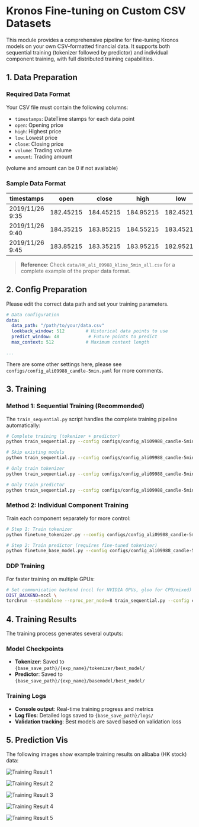 # Kronos Fine-tuning on Custom CSV Datasets

This module provides a comprehensive pipeline for fine-tuning Kronos models on your own CSV-formatted financial data. It supports both sequential training (tokenizer followed by predictor) and individual component training, with full distributed training capabilities.


## 1. Data Preparation

### Required Data Format

Your CSV file must contain the following columns:
- `timestamps`: DateTime stamps for each data point
- `open`: Opening price
- `high`: Highest price
- `low`: Lowest price  
- `close`: Closing price
- `volume`: Trading volume
- `amount`: Trading amount

(volume and amount can be 0 if not available)

### Sample Data Format

| timestamps | open | close | high | low | volume | amount |
|------------|------|-------|------|-----|--------|--------|
| 2019/11/26 9:35 | 182.45215 | 184.45215 | 184.95215 | 182.45215 | 15136000 | 0 |
| 2019/11/26 9:40 | 184.35215 | 183.85215 | 184.55215 | 183.45215 | 4433300 | 0 |
| 2019/11/26 9:45 | 183.85215 | 183.35215 | 183.95215 | 182.95215 | 3070900 | 0 |

> **Reference**: Check `data/HK_ali_09988_kline_5min_all.csv` for a complete example of the proper data format.


## 2. Config Preparation


Please edit the correct data path and set your training parameters.

```yaml
# Data configuration
data:
  data_path: "/path/to/your/data.csv"
  lookback_window: 512        # Historical data points to use
  predict_window: 48           # Future points to predict
  max_context: 512            # Maximum context length

...

```
There are some other settings here, please see `configs/config_ali09988_candle-5min.yaml` for more comments.

## 3. Training

### Method 1: Sequential Training (Recommended)

The `train_sequential.py` script handles the complete training pipeline automatically:

```bash
# Complete training (tokenizer + predictor)
python train_sequential.py --config configs/config_ali09988_candle-5min.yaml

# Skip existing models
python train_sequential.py --config configs/config_ali09988_candle-5min.yaml --skip-existing

# Only train tokenizer
python train_sequential.py --config configs/config_ali09988_candle-5min.yaml --skip-basemodel

# Only train predictor
python train_sequential.py --config configs/config_ali09988_candle-5min.yaml --skip-tokenizer
```

### Method 2: Individual Component Training

Train each component separately for more control:

```bash
# Step 1: Train tokenizer
python finetune_tokenizer.py --config configs/config_ali09988_candle-5min.yaml

# Step 2: Train predictor (requires fine-tuned tokenizer)
python finetune_base_model.py --config configs/config_ali09988_candle-5min.yaml
```

### DDP Training

For faster training on multiple GPUs:

```bash
# Set communication backend (nccl for NVIDIA GPUs, gloo for CPU/mixed)
DIST_BACKEND=nccl \
torchrun --standalone --nproc_per_node=8 train_sequential.py --config configs/config_ali09988_candle-5min.yaml
```

## 4. Training Results

The training process generates several outputs:

### Model Checkpoints
- **Tokenizer**: Saved to `{base_save_path}/{exp_name}/tokenizer/best_model/`
- **Predictor**: Saved to `{base_save_path}/{exp_name}/basemodel/best_model/`

### Training Logs
- **Console output**: Real-time training progress and metrics
- **Log files**: Detailed logs saved to `{base_save_path}/logs/`
- **Validation tracking**: Best models are saved based on validation loss

## 5. Prediction Vis

The following images show example training results on alibaba (HK stock) data:

![Training Result 1](examples/HK_ali_09988_kline_5min_all_historical_20250919_073929.png)

![Training Result 2](examples/HK_ali_09988_kline_5min_all_historical_20250919_073944.png)

![Training Result 3](examples/HK_ali_09988_kline_5min_all_historical_20250919_074012.png)

![Training Result 4](examples/HK_ali_09988_kline_5min_all_historical_20250919_074042.png)

![Training Result 5](examples/HK_ali_09988_kline_5min_all_historical_20250919_074251.png)



